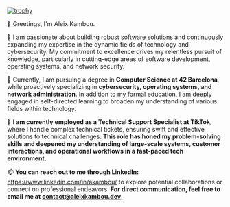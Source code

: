 [![trophy](https://github-profile-trophy.vercel.app/?username=alkmb)](https://github.com/ryo-ma/github-profile-trophy)


👋 Greetings, I'm Aleix Kambou.

👀 I am passionate about building robust software solutions and continuously expanding my expertise in the dynamic fields of technology and cybersecurity. My commitment to excellence drives my relentless pursuit of knowledge, particularly in cutting-edge areas of software development, operating systems, and network security.

🌱 Currently, I am pursuing a degree in **Computer Science at 42 Barcelona**, while proactively specializing in **cybersecurity, operating systems, and network administration**. In addition to my formal education, I am deeply engaged in self-directed learning to broaden my understanding of various fields within technology.

💼 **I am currently employed as a Technical Support Specialist at TikTok,** where I handle complex technical tickets, ensuring swift and effective solutions to technical challenges. **This role has honed my problem-solving skills and deepened my understanding of large-scale systems, customer interactions, and operational workflows in a fast-paced tech environment.**

📫 **You can reach out to me through LinkedIn:** https://www.linkedin.com/in/akambou/  to explore potential collaborations or connect on professional endeavors. **For direct communication, feel free to email me at contact@aleixkambou.dev**.

